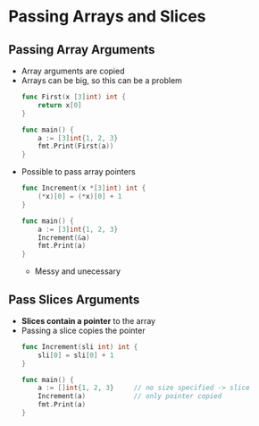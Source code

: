 # Passing Arrays and Slices

## Passing Array Arguments
- Array arguments are copied
- Arrays can be big, so this can be a problem
    ```go
    func First(x [3]int) int {
        return x[0]
    }

    func main() {
        a := [3]int{1, 2, 3}
        fmt.Print(First(a))
    }
    ```
- Possible to pass array pointers
    ```go
    func Increment(x *[3]int) int {
        (*x)[0] = (*x)[0] + 1
    }

    func main() {
        a := [3]int{1, 2, 3}
        Increment(&a)
        fmt.Print(a)
    }
    ```
    - Messy and unecessary

## Pass Slices Arguments
- **Slices contain a pointer** to the array
- Passing a slice copies the pointer
    ```go 
    func Increment(sli int) int {
        sli[0] = sli[0] + 1
    }

    func main() {
        a := []int{1, 2, 3}     // no size specified -> slice
        Increment(a)            // only pointer copied
        fmt.Print(a)
    }